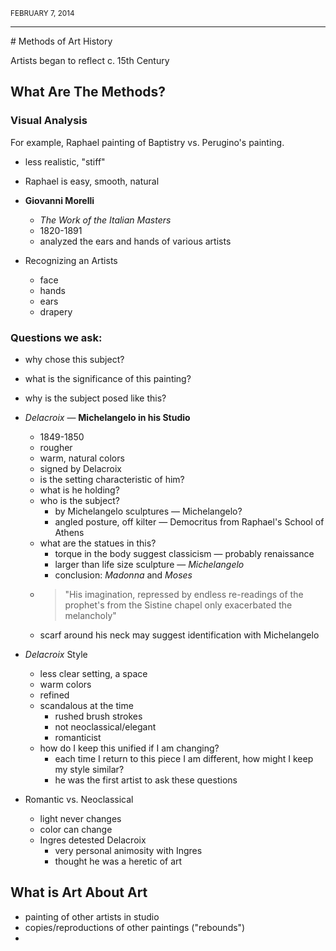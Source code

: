 <small> FEBRUARY 7, 2014 </small>
<hr>
# Methods of Art History

Artists began to reflect c. 15th Century

## What Are The Methods?

### Visual Analysis

For example, Raphael painting of Baptistry vs. Perugino's painting.

* less realistic, "stiff"
* Raphael is easy, smooth, natural 

* **Giovanni Morelli**
	* *The Work of the Italian Masters*
	* 1820-1891
	* analyzed the ears and hands of various artists
* Recognizing an Artists
	* face
	* hands
	* ears
	* drapery

### Questions we ask:
* why chose this subject?
* what is the significance of this painting?
* why is the subject posed like this?
* *Delacroix* — **Michelangelo in his Studio**
	* 1849-1850
	* rougher
	* warm, natural colors
	* signed by Delacroix
	* is the setting characteristic of him?
	* what is he holding?
	* who is the subject?
		* by Michelangelo sculptures — Michelangelo?
		* angled posture, off kilter — Democritus from Raphael's School of Athens
	* what are the statues in this?
		* torque in the body suggest classicism — probably renaissance
		* larger than life size sculpture — *Michelangelo*
		* conclusion: *Madonna* and *Moses*
	* > "His imagination, repressed by endless re-readings of the prophet's from the Sistine chapel only exacerbated the melancholy"
	* scarf around his neck may suggest identification with Michelangelo
* *Delacroix* Style
	* less clear setting, a space
	* warm colors
	* refined
	* scandalous at the time
		* rushed brush strokes
		* not neoclassical/elegant
		* romanticist 
	* how do I keep this unified if I am changing?
		* each time I return to this piece I am different, how might I keep my style similar?
		* he was the first artist to ask these questions
		
* Romantic vs. Neoclassical
	* light never changes
	* color can change
	* Ingres detested Delacroix
		* very personal animosity with Ingres
		* thought he was a heretic of art

## What is Art About Art
* painting of other artists in studio
* copies/reproductions of other paintings ("rebounds")
* 
